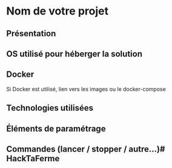 # Nom de votre projet

## Présentation

## OS utilisé pour héberger la solution

## Docker
Si Docker est utilisé, lien vers les images ou le docker-compose

## Technologies utilisées

## Éléments de paramétrage

## Commandes (lancer / stopper / autre...)# HackTaFerme
